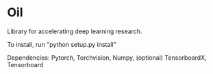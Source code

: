 # Oil

Library for accelerating deep learning research.

To install, run "python setup.py install"

Dependencies: Pytorch, Torchvision, Numpy, (optional) TensorboardX, Tensorboard
